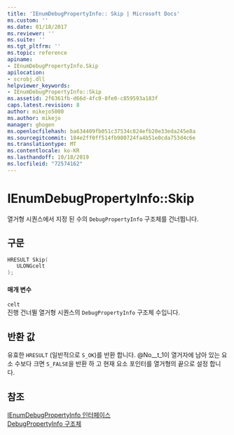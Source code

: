 ```yaml
---
title: 'IEnumDebugPropertyInfo:: Skip | Microsoft Docs'
ms.custom: ''
ms.date: 01/18/2017
ms.reviewer: ''
ms.suite: ''
ms.tgt_pltfrm: ''
ms.topic: reference
apiname:
- IEnumDebugPropertyInfo.Skip
apilocation:
- scrobj.dll
helpviewer_keywords:
- IEnumDebugPropertyInfo::Skip
ms.assetid: 2f6361fb-d66d-4fc0-8fe0-c859593a183f
caps.latest.revision: 8
author: mikejo5000
ms.author: mikejo
manager: ghogen
ms.openlocfilehash: ba634409fb051c37534c824efb20e33eda245e8a
ms.sourcegitcommit: 184e2ff0ff514fb980724fa4b51e0cda753d4c6e
ms.translationtype: MT
ms.contentlocale: ko-KR
ms.lasthandoff: 10/18/2019
ms.locfileid: "72574162"
---
```

# <a name="ienumdebugpropertyinfoskip"></a>IEnumDebugPropertyInfo::Skip
열거형 시퀀스에서 지정 된 수의 `DebugPropertyInfo` 구조체를 건너뜁니다.  
  
## <a name="syntax"></a>구문  
  
```cpp
HRESULT Skip(  
   ULONGcelt  
);  
```  
  
#### <a name="parameters"></a>매개 변수  
 `celt`  
 진행 건너뛸 열거형 시퀀스의 `DebugPropertyInfo` 구조체 수입니다.  
  
## <a name="return-value"></a>반환 값  
 유효한 `HRESULT` (일반적으로 `S_OK`)를 반환 합니다. @No__t_1이 열거자에 남아 있는 요소 수보다 크면 `S_FALSE`을 반환 하 고 현재 요소 포인터를 열거형의 끝으로 설정 합니다.  
  
## <a name="see-also"></a>참조  
 [IEnumDebugPropertyInfo 인터페이스](../../winscript/reference/ienumdebugpropertyinfo-interface.md)    
 [DebugPropertyInfo 구조체](../../winscript/reference/debugpropertyinfo-structure.md)